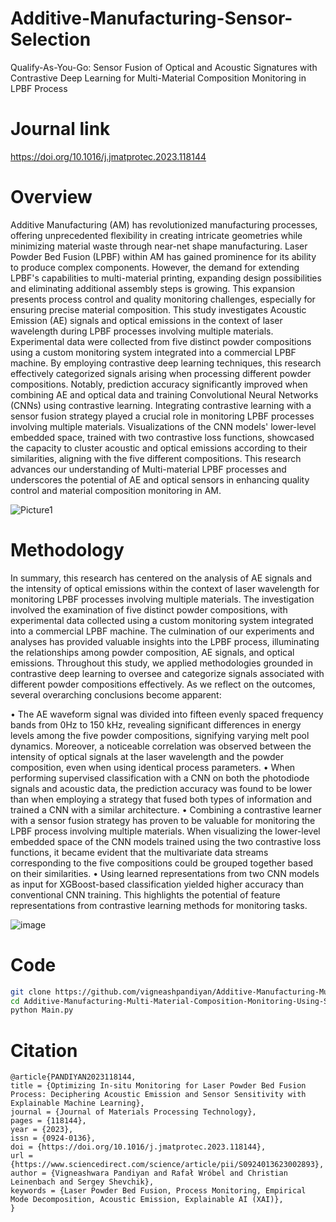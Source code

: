 # Additive-Manufacturing-Sensor-Selection
Qualify-As-You-Go: Sensor Fusion of Optical and Acoustic Signatures with Contrastive Deep Learning for Multi-Material Composition Monitoring in LPBF Process


# Journal link
https://doi.org/10.1016/j.jmatprotec.2023.118144

# Overview

Additive Manufacturing (AM) has revolutionized manufacturing processes, offering unprecedented flexibility in creating intricate geometries while minimizing material waste through near-net shape manufacturing. Laser Powder Bed Fusion (LPBF) within AM has gained prominence for its ability to produce complex components. However, the demand for extending LPBF's capabilities to multi-material printing, expanding design possibilities and eliminating additional assembly steps is growing. This expansion presents process control and quality monitoring challenges, especially for ensuring precise material composition. This study investigates Acoustic Emission (AE) signals and optical emissions in the context of laser wavelength during LPBF processes involving multiple materials. Experimental data were collected from five distinct powder compositions using a custom monitoring system integrated into a commercial LPBF machine. By employing contrastive deep learning techniques, this research effectively categorized signals arising when processing different powder compositions. Notably, prediction accuracy significantly improved when combining AE and optical data and training Convolutional Neural Networks (CNNs) using contrastive learning. Integrating contrastive learning with a sensor fusion strategy played a crucial role in monitoring LPBF processes involving multiple materials. Visualizations of the CNN models' lower-level embedded space, trained with two contrastive loss functions, showcased the capacity to cluster acoustic and optical emissions according to their similarities, aligning with the five different compositions. This research advances our understanding of Multi-material LPBF processes and underscores the potential of AE and optical sensors in enhancing quality control and material composition monitoring in AM. 

![Picture1](https://github.com/vigneashpandiyan/Additive-Manufacturing-Multi-Material-Composition-Monitoring-Using-Sensor-Fusion/assets/39007209/6993fa32-9934-4fb3-8dfb-e172b02c52b1)


# Methodology
In summary, this research has centered on the analysis of AE signals and the intensity of optical emissions within the context of laser wavelength for monitoring LPBF processes involving multiple materials. The investigation involved the examination of five distinct powder compositions, with experimental data collected using a custom monitoring system integrated into a commercial LPBF machine. The culmination of our experiments and analyses has provided valuable insights into the LPBF process, illuminating the relationships among powder composition, AE signals, and optical emissions. Throughout this study, we applied methodologies grounded in contrastive deep learning to oversee and categorize signals associated with different powder compositions effectively. As we reflect on the outcomes, several overarching conclusions become apparent:

•	The AE waveform signal was divided into fifteen evenly spaced frequency bands from 0Hz to 150 kHz, revealing significant differences in energy levels among the five powder compositions, signifying varying melt pool dynamics. Moreover, a noticeable correlation was observed between the intensity of optical signals at the laser wavelength and the powder composition, even when using identical process parameters.
•	When performing supervised classification with a CNN on both the photodiode signals and acoustic data, the prediction accuracy was found to be lower than when employing a strategy that fused both types of information and trained a CNN with a similar architecture.
•	Combining a contrastive learner with a sensor fusion strategy has proven to be valuable for monitoring the LPBF process involving multiple materials. When visualizing the lower-level embedded space of the CNN models trained using the two contrastive loss functions, it became evident that the multivariate data streams corresponding to the five compositions could be grouped together based on their similarities. 
•	Using learned representations from two CNN models as input for XGBoost-based classification yielded higher accuracy than conventional CNN training. This highlights the potential of feature representations from contrastive learning methods for monitoring tasks. 

![image](https://github.com/vigneashpandiyan/Additive-Manufacturing-Transfer-Learning/assets/39007209/de11305c-119f-4269-b271-8a4847f59e1c)


# Code
```bash
git clone https://github.com/vigneashpandiyan/Additive-Manufacturing-Multi-Material-Composition-Monitoring-Using-Sensor-Fusion
cd Additive-Manufacturing-Multi-Material-Composition-Monitoring-Using-Sensor-Fusion
python Main.py
```

# Citation
```
@article{PANDIYAN2023118144,
title = {Optimizing In-situ Monitoring for Laser Powder Bed Fusion Process: Deciphering Acoustic Emission and Sensor Sensitivity with Explainable Machine Learning},
journal = {Journal of Materials Processing Technology},
pages = {118144},
year = {2023},
issn = {0924-0136},
doi = {https://doi.org/10.1016/j.jmatprotec.2023.118144},
url = {https://www.sciencedirect.com/science/article/pii/S0924013623002893},
author = {Vigneashwara Pandiyan and Rafał Wróbel and Christian Leinenbach and Sergey Shevchik},
keywords = {Laser Powder Bed Fusion, Process Monitoring, Empirical Mode Decomposition, Acoustic Emission, Explainable AI (XAI)},
}
